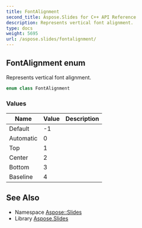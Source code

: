 ```yaml
---
title: FontAlignment
second_title: Aspose.Slides for C++ API Reference
description: Represents vertical font alignment.
type: docs
weight: 5695
url: /aspose.slides/fontalignment/
---
```

## FontAlignment enum


Represents vertical font alignment.

```cpp
enum class FontAlignment
```

### Values

| Name | Value | Description |
| --- | --- | --- |
| Default | -1 |  |
| Automatic | 0 |  |
| Top | 1 |  |
| Center | 2 |  |
| Bottom | 3 |  |
| Baseline | 4 |  |

## See Also

* Namespace [Aspose::Slides](../)
* Library [Aspose.Slides](../../)